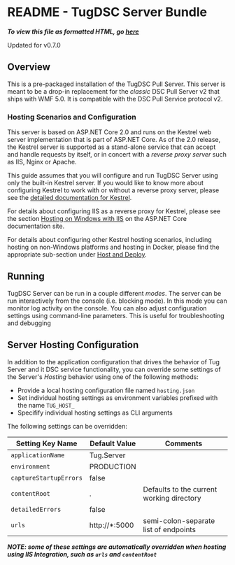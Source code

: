 # README - TugDSC Server Bundle

***To view this file as formatted HTML,
 go [here](https://github.com/PowerShellOrg/tug/blob/master/src/bundles/TugDSC.Server.Bundle/README.md)***

Updated for v0.7.0

## Overview

This is a pre-packaged installation of the TugDSC Pull Server.  This server
is meant to be a drop-in replacement for the *classic* DSC Pull Server v2
that ships with WMF 5.0.  It is compatible with the DSC Pull Service protocol
v2.

### Hosting Scenarios and Configuration

This server is based on ASP.NET Core 2.0 and runs on the Kestrel web server
implementation that is part of ASP.NET Core.  As of the 2.0 release, the
Kestrel server is supported as a stand-alone service that can accept and
handle requests by itself, or in concert with a *reverse proxy server* such
as IIS, Nginx or Apache.

This guide assumes that you will configure and run TugDSC Server using only
the built-in Kestrel server.  If you would like to know more about configuring
Kestrel to work with or without a reverse proxy server, please see the
[detailed documentation for Kestrel](https://docs.microsoft.com/en-us/aspnet/core/fundamentals/servers/kestrel?tabs=aspnetcore2x).

For details about configuring IIS as a reverse proxy for Kestrel, please see
the section [Hosting on Windows with IIS](https://docs.microsoft.com/en-us/aspnet/core/host-and-deploy/iis/?tabs=aspnetcore2x)
on the ASP.NET Core documentation site.

For details about configuring other Kestrel hosting scenarios, including
hosting on non-Windows platforms and hosting in Docker, please find
the appropriate sub-section under [Host and Deploy](https://docs.microsoft.com/en-us/aspnet/core/host-and-deploy/?tabs=aspnetcore2x).

## Running

TugDSC Server can be run in a couple different *modes*.  The server can
be run interactively from the console (i.e. blocking mode).  In this
mode you can monitor log activity on the console.  You can also adjust
configuration settings using command-line parameters.  This is useful
for troubleshooting and debugging

## Server Hosting Configuration

In addition to the application configuration that drives the behavior of
Tug Server and it DSC service functionality, you can override some settings
of the Server's *Hosting* behavior using one of the following methods:
* Provide a local hosting configuration file named `hosting.json`
* Set individual hosting settings as environment variables prefixed with the name `TUG_HOST_`
* Specifify individual hosting settings as CLI arguments

The following settings can be overridden:

Setting Key Name         | Default Value | Comments
-------------------------|---------------|-----------
`applicationName`        | Tug.Server    |
`environment`            | PRODUCTION    | 
`captureStartupErrors`   | false         |
`contentRoot`            | .             | Defaults to the current working directory
`detailedErrors`         | false         |
`urls`                   | http://*:5000 | semi-colon-separate list of endpoints

***NOTE:  some of these settings are automatically overridden when
hosting using IIS Integration, such as `urls` and `contentRoot`***

